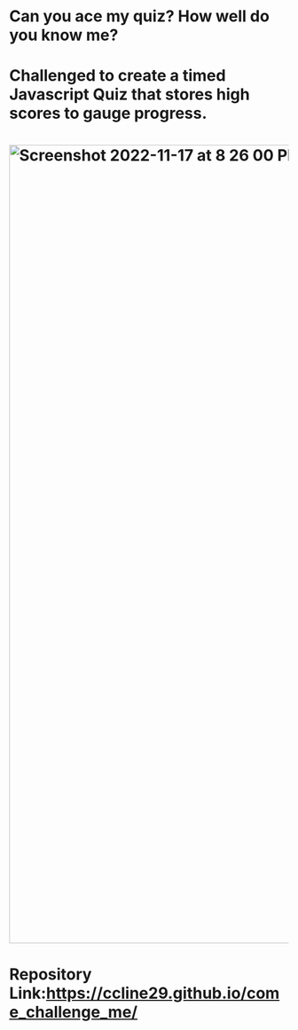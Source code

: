 # Can you ace my quiz? How well do you know me?
# Challenged to create a timed Javascript Quiz that stores high scores to gauge progress. 
# <img width="1440" alt="Screenshot 2022-11-17 at 8 26 00 PM" src="https://user-images.githubusercontent.com/115193125/202602863-1c286227-a5bb-466f-a837-9e757a7b770d.png">
# Repository Link:https://ccline29.github.io/come_challenge_me/
